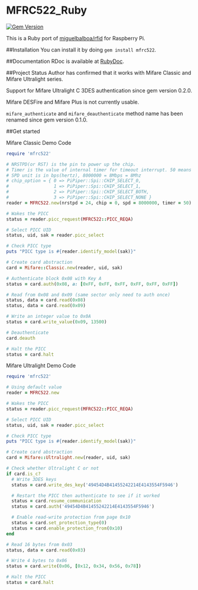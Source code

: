 # MFRC522_Ruby

[![Gem Version](https://badge.fury.io/rb/mfrc522.svg)](https://badge.fury.io/rb/mfrc522)

This is a Ruby port of [miguelbalboa/rfid](https://github.com/miguelbalboa/rfid) for Raspberry Pi.

##Installation
You can install it by doing `gem install mfrc522`.

##Documentation
RDoc is available at [RubyDoc](http://www.rubydoc.info/github/atitan/MFRC522_Ruby/master/Mfrc522).

##Project Status
Author has confirmed that it works with Mifare Classic and Mifare Ultralight series.

Support for Mifare Ultralight C 3DES authentication since gem version 0.2.0.

Mifare DESFire and Mifare Plus is not currently usable.

`mifare_authenticate` and `mifare_deauthenticate` method name has been renamed since gem version 0.1.0.

##Get started

Mifare Classic Demo Code

```ruby
require 'mfrc522'

# NRSTPD(or RST) is the pin to power up the chip.
# Timer is the value of internal timer for timeout interrupt. 50 means 25ms.
# SPD unit is in bps(hertz), 8000000 = 8Mbps = 8Mhz
# chip_option = { 0 => PiPiper::Spi::CHIP_SELECT_0,
#                 1 => PiPiper::Spi::CHIP_SELECT_1,
#                 2 => PiPiper::Spi::CHIP_SELECT_BOTH,
#                 3 => PiPiper::Spi::CHIP_SELECT_NONE }
reader = MFRC522.new(nrstpd = 24, chip = 0, spd = 8000000, timer = 50)

# Wakes the PICC
status = reader.picc_request(MFRC522::PICC_REQA)

# Select PICC UID
status, uid, sak = reader.picc_select

# Check PICC type
puts "PICC type is #{reader.identify_model(sak)}"

# Create card abstraction
card = Mifare::Classic.new(reader, uid, sak)

# Authenticate block 0x08 with Key A
status = card.auth(0x08, a: [0xFF, 0xFF, 0xFF, 0xFF, 0xFF, 0xFF])

# Read from 0x08 and 0x09 (same sector only need to auth once)
status, data = card.read(0x08)
status, data = card.read(0x09)

# Write an integer value to 0x0A
status = card.write_value(0x09, 13500)

# Deauthenticate
card.deauth

# Halt the PICC
status = card.halt
```

Mifare Ultralight Demo Code

```ruby
require 'mfrc522'

# Using default value
reader = MFRC522.new

# Wakes the PICC
status = reader.picc_request(MFRC522::PICC_REQA)

# Select PICC UID
status, uid, sak = reader.picc_select

# Check PICC type
puts "PICC type is #{reader.identify_model(sak)}"

# Create card abstraction
card = Mifare::Ultralight.new(reader, uid, sak)

# Check whether Ultralight C or not
if card.is_c?
  # Write 3DES keys
  status = card.write_des_key('49454D4B41455242214E4143554F5946')

  # Restart the PICC then authenticate to see if it worked
  status = card.resume_communication
  status = card.auth('49454D4B41455242214E4143554F5946')

  # Enable read-write protection from page 0x10
  status = card.set_protection_type(0)
  status = card.enable_protection_from(0x10)
end

# Read 16 bytes from 0x03
status, data = card.read(0x03)

# Write 4 bytes to 0x06
status = card.write(0x06, [0x12, 0x34, 0x56, 0x78])

# Halt the PICC
status = card.halt
```
